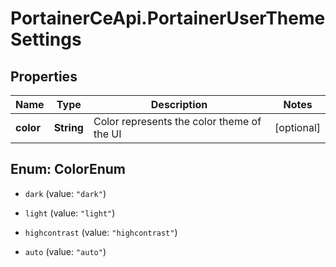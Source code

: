 # PortainerCeApi.PortainerUserThemeSettings

## Properties
Name | Type | Description | Notes
------------ | ------------- | ------------- | -------------
**color** | **String** | Color represents the color theme of the UI | [optional] 


<a name="ColorEnum"></a>
## Enum: ColorEnum


* `dark` (value: `"dark"`)

* `light` (value: `"light"`)

* `highcontrast` (value: `"highcontrast"`)

* `auto` (value: `"auto"`)




